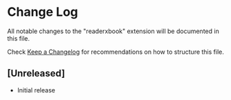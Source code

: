 # Change Log

All notable changes to the "readerxbook" extension will be documented in this file.

Check [Keep a Changelog](http://keepachangelog.com/) for recommendations on how to structure this file.

## [Unreleased]

- Initial release